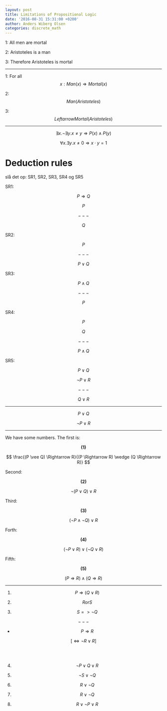 ```yaml
---
layout: post
title: Limitations of Propositional Logic
date: '2016-08-31 15:31:00 +0200'
author: Anders Wiberg Olsen
categories: discrete_math
---
```


1: All men are mortal

2: Aristoteles is a man

3: Therefore Aristoteles is mortal

---

1: For all $$ x: Man(x) \Rightarrow Mortal(x) $$

2: $$ Man(Aristoteles) $$

3: $$ Leftarrow Mortal(Aristoteles) $$

---

$$ \exists x. \neg \exists y. x \neq y \Rightarrow P(x) \wedge P(y) $$

$$ \forall x. \exists y. x \neq 0 \Rightarrow x \cdot y = 1 $$

# Deduction rules

slå det op: SR1, SR2, SR3, SR4 og SR5

SR1:

$$ P \Rightarrow Q $$

$$ P $$

$$ --- $$

$$ Q $$

SR2:

$$ P $$

$$ --- $$

$$ P \vee Q $$

SR3:

$$ P \wedge Q $$

$$ --- $$

$$ P $$

SR4:

$$ P $$

$$ Q $$

$$ --- $$

$$ P \wedge Q $$

SR5:

$$ P \vee Q $$

$$ \neg P \vee R $$

$$ --- $$

$$ Q \vee R $$

---

$$ P \vee Q $$

$$ \neg P \vee R $$

---

We have some numbers. The first is:

<center><b>(1)</b></center>

$$ \frac{(P \vee Q) \Rightarrow R}{(P \Rightarrow R) \wedge (Q \Rightarrow R)}  $$

Second:

<center><b>(2)</b></center>

$$ \neg (P \vee Q) \vee R $$

Third:

<center><b>(3)</b></center>

$$ (\neg P \wedge \neg Q) \vee R $$


Forth:

<center><b>(4)</b></center>

$$ (\neg P \vee R) \vee (\neg Q \vee R) $$

Fifth:

<center><b>(5)</b></center>

$$ (P \Rightarrow R) \wedge (Q \Rightarrow R) $$

---

1. $$ P \Rightarrow (Q \vee R) $$

2. $$ R or S $$

3. $$ S => \neg Q $$

$$ --- $$

* $$ P \Rightarrow R $$

$$ [ \Leftrightarrow \neg R \vee R] $$

<br/><br/>

4. $$ \neg P \vee Q \vee R $$

5. $$ \neg S \vee \neg Q $$

6. $$ R \vee \neg Q $$

7. $$ R \vee \neg Q $$

8. $$ R \vee \neg P \vee R $$
